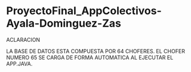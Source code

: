 # ProyectoFinal_AppColectivos-Ayala-Dominguez-Zas

ACLARACION

LA BASE DE DATOS ESTA COMPUESTA POR 64 CHOFERES. EL CHOFER NUMERO 65 SE CARGA DE FORMA AUTOMATICA AL EJECUTAR EL APP.JAVA.
